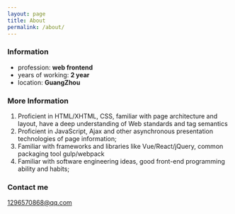 ```yaml
---
layout: page
title: About
permalink: /about/
---
```

### Information

* profession: **web frontend**
* years of working: **2 year**
* location: **GuangZhou**

### More Information

1. Proficient in HTML/XHTML, CSS, familiar with page architecture and layout, have a deep understanding of Web standards and tag semantics
2. Proficient in JavaScript, Ajax and other asynchronous presentation technologies of page information; 
3. Familiar with frameworks and libraries like Vue/React/jQuery, common packaging tool gulp/webpack
4. Familiar with software engineering ideas, good front-end programming ability and habits;

### Contact me

[1296570868@qq.com](1296570868@qq.com)
